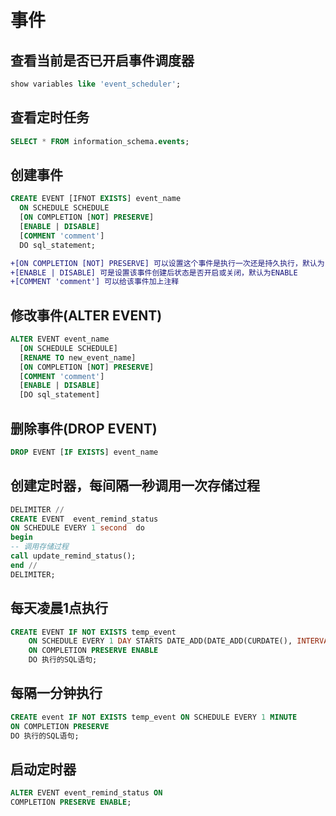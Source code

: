 
# 事件
## 查看当前是否已开启事件调度器
```sql
show variables like 'event_scheduler';
```
## 查看定时任务
```sql
SELECT * FROM information_schema.events; 
```
## 创建事件
```sql
CREATE EVENT [IFNOT EXISTS] event_name
  ON SCHEDULE SCHEDULE
  [ON COMPLETION [NOT] PRESERVE]
  [ENABLE | DISABLE]
  [COMMENT 'comment']
  DO sql_statement;
```
```diff
+[ON COMPLETION [NOT] PRESERVE] 可以设置这个事件是执行一次还是持久执行，默认为 NOT PRESERVE
+[ENABLE | DISABLE] 可是设置该事件创建后状态是否开启或关闭，默认为ENABLE
+[COMMENT 'comment'] 可以给该事件加上注释
```
## 修改事件(ALTER EVENT)
```sql
ALTER EVENT event_name
  [ON SCHEDULE SCHEDULE]
  [RENAME TO new_event_name]
  [ON COMPLETION [NOT] PRESERVE]
  [COMMENT 'comment']
  [ENABLE | DISABLE]
  [DO sql_statement]
```
## 删除事件(DROP EVENT)
```sql
DROP EVENT [IF EXISTS] event_name
```

## 创建定时器，每间隔一秒调用一次存储过程
```sql
DELIMITER //  
CREATE EVENT  event_remind_status  
ON SCHEDULE EVERY 1 second  do  
begin
-- 调用存储过程
call update_remind_status();  
end //  
DELIMITER;  
```
## 每天凌晨1点执行
```sql
CREATE EVENT IF NOT EXISTS temp_event   
    ON SCHEDULE EVERY 1 DAY STARTS DATE_ADD(DATE_ADD(CURDATE(), INTERVAL 1 DAY), INTERVAL 1 HOUR)   
    ON COMPLETION PRESERVE ENABLE   
    DO 执行的SQL语句;
```
## 每隔一分钟执行
```sql
CREATE event IF NOT EXISTS temp_event ON SCHEDULE EVERY 1 MINUTE   
ON COMPLETION PRESERVE   
DO 执行的SQL语句;
```


## 启动定时器
```sql
ALTER EVENT event_remind_status ON    
COMPLETION PRESERVE ENABLE; 
```
